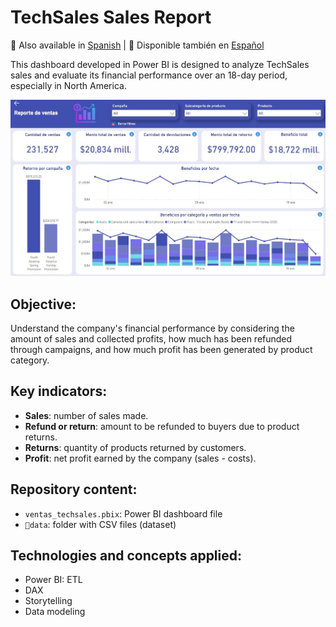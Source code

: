 # TechSales Sales Report

📌 Also available in [Spanish](README.es.md) | 📌 Disponible también en [Español](README.es.md)

This dashboard developed in Power BI is designed to analyze TechSales sales and evaluate its financial performance over an 18-day period, especially in North America.

![](dashboard.JPG)

## Objective:

Understand the company's financial performance by considering the amount of sales and collected profits, how much has been refunded through campaigns, and how much profit has been generated by product category.

## Key indicators:

- **Sales**: number of sales made. 
- **Refund or return**: amount to be refunded to buyers due to product returns.
- **Returns**: quantity of products returned by customers.
- **Profit**: net profit earned by the company (sales - costs).

## Repository content:

- `ventas_techsales.pbix`: Power BI dashboard file
- `📁data`: folder with CSV files (dataset)

## Technologies and concepts applied:

  - Power BI: ETL
  - DAX
  - Storytelling
  - Data modeling
